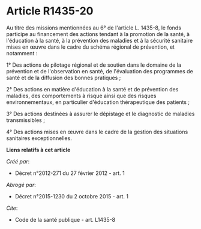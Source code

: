 # Article R1435-20

Au titre des missions mentionnées au 6° de l'article L. 1435-8, le fonds participe au financement des actions tendant à la
promotion de la santé, à l'éducation à la santé, à la prévention des maladies et à la sécurité sanitaire mises en œuvre dans
le cadre du schéma régional de prévention, et notamment : 

1° Des actions de pilotage régional et de soutien dans le domaine de la prévention et de l'observation en santé, de
l'évaluation des programmes de santé et de la diffusion des bonnes pratiques ; 

2° Des actions en matière d'éducation à la santé et de prévention des maladies, des comportements à risque ainsi que des
risques environnementaux, en particulier d'éducation thérapeutique des patients ; 

3° Des actions destinées à assurer le dépistage et le diagnostic de maladies transmissibles ; 

4° Des actions mises en œuvre dans le cadre de la gestion des situations sanitaires exceptionnelles.

**Liens relatifs à cet article**

_Créé par_:

  - Décret n°2012-271 du 27 février 2012 - art. 1

_Abrogé par_:

  - Décret n°2015-1230 du 2 octobre 2015 - art. 1

_Cite_:

  - Code de la santé publique - art. L1435-8
